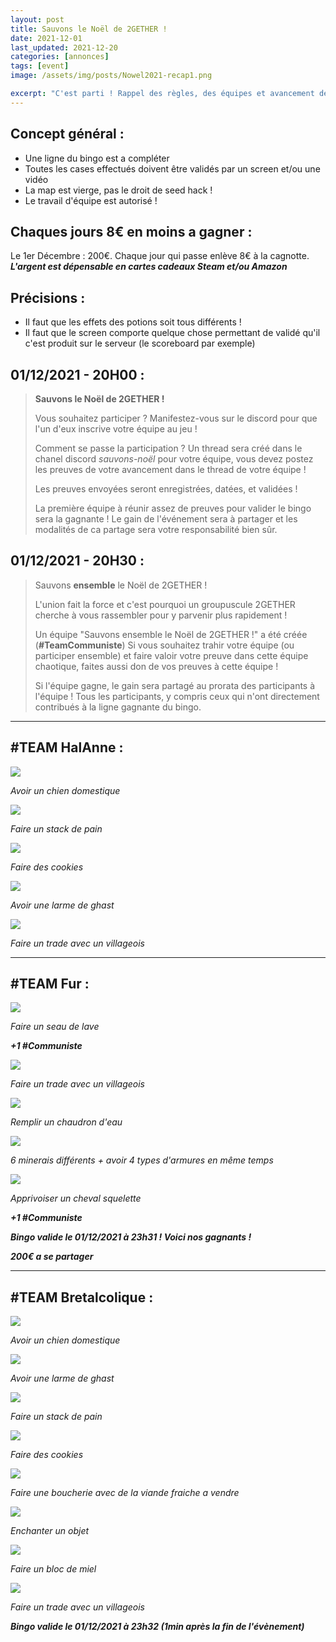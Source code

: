 ```yaml
---
layout: post
title: Sauvons le Noël de 2GETHER !
date: 2021-12-01
last_updated: 2021-12-20
categories: [annonces]
tags: [event]
image: /assets/img/posts/Nowel2021-recap1.png

excerpt: "C'est parti ! Rappel des règles, des équipes et avancement de l'event"
---
```


## Concept général :
- Une ligne du bingo est a compléter
- Toutes les cases effectués doivent être validés par un screen et/ou une vidéo
- La map est vierge, pas le droit de seed hack !
- Le travail d'équipe est autorisé !

## Chaques jours 8€ en moins a gagner :
Le 1er Décembre : 200€. Chaque jour qui passe enlève 8€ à la cagnotte.  
_**L'argent est dépensable en cartes cadeaux Steam et/ou Amazon**_

## Précisions :
- Il faut que les effets des potions soit tous différents !
- Il faut que le screen comporte quelque chose permettant de validé qu'il c'est produit sur le serveur (le scoreboard par exemple)

## 01/12/2021 - 20H00 :
> **Sauvons le Noël de 2GETHER !**
> 
> Vous souhaitez participer ? Manifestez-vous sur le discord pour que l'un d'eux inscrive votre équipe au jeu !
> 
> Comment se passe la participation ? Un thread sera créé dans le chanel discord *sauvons-noël* pour votre équipe, vous devez postez les preuves de votre avancement dans le thread de votre équipe !
> 
> Les preuves envoyées seront enregistrées, datées, et validées !
> 
> La première équipe à réunir assez de preuves pour valider le bingo sera la gagnante !
> Le gain de l'événement sera à partager et les modalités de ca partage sera votre responsabilité bien sûr.

## 01/12/2021 - 20H30 :
> Sauvons **ensemble** le Noël de 2GETHER !
> 
> L'union fait la force et c'est pourquoi un groupuscule 2GETHER cherche à vous rassembler pour y parvenir plus rapidement !
> 
> Un équipe "Sauvons ensemble le Noël de 2GETHER !" a été créée (**#TeamCommuniste**)
> Si vous souhaitez trahir votre équipe (ou participer ensemble) et faire valoir votre preuve dans cette équipe chaotique, faites aussi don de vos preuves à cette équipe !
> 
> Si l'équipe gagne, le gain sera partagé au prorata des participants à l'équipe ! Tous les participants, y compris ceux qui n'ont directement contribués à la ligne gagnante du bingo.

<hr />

## #TEAM HalAnne :

<div class="row">
    <div class="col-6 pb-3">
        <img src="/assets/img/posts/HalAnne-1.png" class="img-fluid">
        <p class="text-center"><i>Avoir un chien domestique</i></p>
    </div>
    <div class="col-6 pb-3">
        <img src="/assets/img/posts/HalAnne-2.png" class="img-fluid">
        <p class="text-center"><i>Faire un stack de pain</i></p>
    </div>
    <div class="col-12 pb-3">
        <img src="/assets/img/posts/HalAnne-3.png" class="img-fluid">
        <p class="text-center"><i>Faire des cookies</i></p>
    </div>
    <div class="col-6 pb-3">
        <img src="/assets/img/posts/HalAnne-4.png" class="img-fluid">
        <p class="text-center"><i>Avoir une larme de ghast</i></p>
    </div>
    <div class="col-6 pb-3">
        <img src="/assets/img/posts/HalAnne-5.png" class="img-fluid">
        <p class="text-center"><i>Faire un trade avec un villageois</i></p>
    </div>
</div>

<hr>

## #TEAM Fur :

<div class="row">
    <div class="col-6 pb-3">
        <img src="/assets/img/posts/Fur-1.png" class="img-fluid">
        <p class="text-center"><i>Faire un seau de lave</i></p>
        <p class="text-center"><strong><i>+1 #Communiste</i></strong></p>
    </div>
    <div class="col-6 pb-3">
        <img src="/assets/img/posts/Fur-2.png" class="img-fluid">
        <p class="text-center"><i>Faire un trade avec un villageois</i></p>
    </div>
    <div class="col-12 pb-3">
        <img src="/assets/img/posts/Fur-3.png" class="img-fluid">
        <p class="text-center"><i>Remplir un chaudron d'eau</i></p>
    </div>
    <div class="col-6 pb-3">
        <img src="/assets/img/posts/Fur-4.png" class="img-fluid">
        <p class="text-center"><i>6 minerais différents + avoir 4 types d'armures en même temps</i></p>
    </div>
    <div class="col-6 pb-3">
        <img src="/assets/img/posts/Fur-5.png" class="img-fluid">
        <p class="text-center"><i>Apprivoiser un cheval squelette</i></p>
        <p class="text-center"><strong><i>+1 #Communiste</i></strong></p>
    </div>
</div>

<p class="text-center"><strong><i>Bingo valide le 01/12/2021 à 23h31 ! Voici nos gagnants !</i></strong></p>
<p class="text-center"><strong><i>200€ a se partager</i></strong></p>

<hr />

## #TEAM Bretalcolique :

<div class="row">
    <div class="col-6 pb-3">
        <img src="/assets/img/posts/Bretalcolique-1.png" class="img-fluid">
        <p class="text-center"><i>Avoir un chien domestique</i></p>
    </div>
    <div class="col-6 pb-3">
        <img src="/assets/img/posts/Bretalcolique-2.png" class="img-fluid">
        <p class="text-center"><i>Avoir une larme de ghast</i></p>
    </div>
    <div class="col-6 pb-3">
        <img src="/assets/img/posts/Bretalcolique-3.png" class="img-fluid">
        <p class="text-center"><i>Faire un stack de pain</i></p>
    </div>
    <div class="col-6 pb-3">
        <img src="/assets/img/posts/Bretalcolique-4.png" class="img-fluid">
        <p class="text-center"><i>Faire des cookies</i></p>
    </div>
    <div class="col-6 pb-3">
        <img src="/assets/img/posts/Bretalcolique-5.png" class="img-fluid">
        <p class="text-center"><i>Faire une boucherie avec de la viande fraiche a vendre</i></p>
    </div>
    <div class="col-6 pb-3">
        <img src="/assets/img/posts/Bretalcolique-6.png" class="img-fluid">
        <p class="text-center"><i>Enchanter un objet</i></p>
    </div>
    <div class="col-6 pb-3">
        <img src="/assets/img/posts/Bretalcolique-7.png" class="img-fluid">
        <p class="text-center"><i>Faire un bloc de miel</i></p>
    </div>
    <div class="col-6 pb-3">
        <img src="/assets/img/posts/Bretalcolique-8.png" class="img-fluid">
        <p class="text-center"><i>Faire un trade avec un villageois</i></p>
    </div>
</div>

<p class="text-center"><strong><i>Bingo valide le 01/12/2021 à 23h32 (1min après la fin de l'évènement)</i></strong></p>
